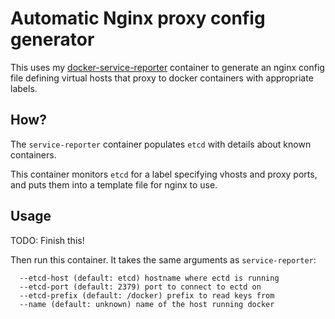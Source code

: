 # Automatic Nginx proxy config generator 

This uses my [docker-service-reporter](https://github.com/csmith/docker-service-reporter/)
container to generate an nginx config file defining virtual hosts that proxy
to docker containers with appropriate labels.

## How? 

The `service-reporter` container populates `etcd` with details about
known containers.

This container monitors `etcd` for a label specifying vhosts and proxy ports,
and puts them into a template file for nginx to use. 

## Usage

TODO: Finish this!

Then run this container. It takes the same arguments as `service-reporter`:

```
  --etcd-host (default: etcd) hostname where ectd is running
  --etcd-port (default: 2379) port to connect to ectd on
  --etcd-prefix (default: /docker) prefix to read keys from
  --name (default: unknown) name of the host running docker
```

